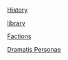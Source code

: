 [History](https://skroxiousdm.github.io/SkroxiousDM/simple-quest/lore/journalentry.bxzjoi9ypv07blbs/history)

[library](https://skroxiousdm.github.io/SkroxiousDM/simple-quest/lore/journalentry.bxzjoi9ypv07blbs/library)

[Factions](https://skroxiousdm.github.io/SkroxiousDM/simple-quest/lore/journalentry.zdyubgmrks0epify/factions)

[Dramatis Personae](https://skroxiousdm.github.io/SkroxiousDM/simple-quest/lore/journalentry.cgswpn6ymjxd4y5s/npcs)
